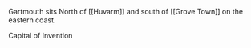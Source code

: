 Gartmouth sits North of [[Huvarm]] and south of [[Grove Town]] on the eastern coast. 

Capital of Invention
 
